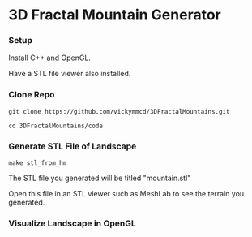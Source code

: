 # 3D Fractal Mountain Generator

### Setup
Install C++ and OpenGL.

Have a STL file viewer also installed.

### Clone Repo

`git clone https://github.com/vickymmcd/3DFractalMountains.git`

`cd 3DFractalMountains/code`

### Generate STL File of Landscape
`make stl_from_hm`

The STL file you generated will be titled "mountain.stl"

Open this file in an STL viewer such as MeshLab to see the terrain you generated.

### Visualize Landscape in OpenGL
